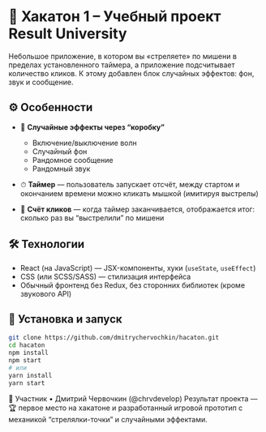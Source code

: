 # 🎯 Хакатон 1 – Учебный проект Result University

Небольшое приложение, в котором вы «стреляете» по мишени в пределах установленного таймера, а приложение подсчитывает количество кликов. К этому добавлен блок случайных эффектов: фон, звук и сообщение.

## ⚙️ Особенности

- 🔄 **Случайные эффекты через “коробку”**  
  - Включение/выключение волн  
  - Случайный фон  
  - Рандомное сообщение  
  - Рандомный звук

- ⏱ **Таймер** — пользователь запускает отсчёт, между стартом и окончанием времени можно кликать мышкой (имитируя выстрелы)
- 🎯 **Счёт кликов** — когда таймер заканчивается, отображается итог: сколько раз вы “выстрелили” по мишени

## 🛠 Технологии

- React (на JavaScript) — JSX-компоненты, хуки (`useState`, `useEffect`)
- CSS (или SCSS/SASS) — стилизация интерфейса
- Обычный фронтенд без Redux, без сторонних библиотек (кроме звукового API)

## 🚀 Установка и запуск

```bash
git clone https://github.com/dmitrychervochkin/hacaton.git
cd hacaton
npm install
npm start
# или
yarn install
yarn start
```

🤝 Участник
	•	Дмитрий Червочкин (@chrvdevelop)
Результат проекта — 🏆 первое место на хакатоне и разработанный игровой прототип с механикой “стрелялки-точки” и случайными эффектами.

